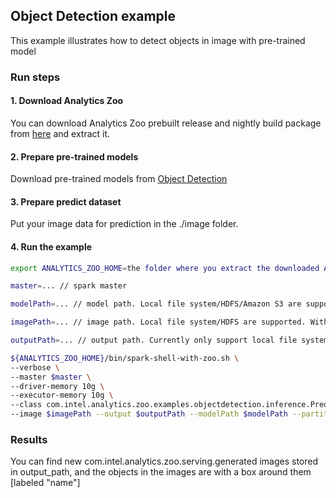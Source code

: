 ## Object Detection example
This example illustrates how to detect objects in image with pre-trained model

### Run steps
#### 1. Download Analytics Zoo
You can download Analytics Zoo prebuilt release and nightly build package from [here](https://analytics-zoo.github.io/master/#release-download/) and extract it.

#### 2. Prepare pre-trained models

Download pre-trained models from [Object Detection](https://github.com/intel-analytics/analytics-zoo/blob/master/docs/docs/ProgrammingGuide/object-detection.md)

#### 3. Prepare predict dataset

Put your image data for prediction in the ./image folder.

#### 4. Run the example

```bash
export ANALYTICS_ZOO_HOME=the folder where you extract the downloaded Analytics Zoo zip package

master=... // spark master

modelPath=... // model path. Local file system/HDFS/Amazon S3 are supported

imagePath=... // image path. Local file system/HDFS are supported. With local file system, the files need to be available on all nodes in the cluster and please use file:///... for local files.

outputPath=... // output path. Currently only support local file system.

${ANALYTICS_ZOO_HOME}/bin/spark-shell-with-zoo.sh \
--verbose \
--master $master \
--driver-memory 10g \
--executor-memory 10g \
--class com.intel.analytics.zoo.examples.objectdetection.inference.Predict \
--image $imagePath --output $outputPath --modelPath $modelPath --partition 4
```

### Results
You can find new com.intel.analytics.zoo.serving.generated images stored in output_path, and the objects in the images are with a box around them [labeled "name"]
